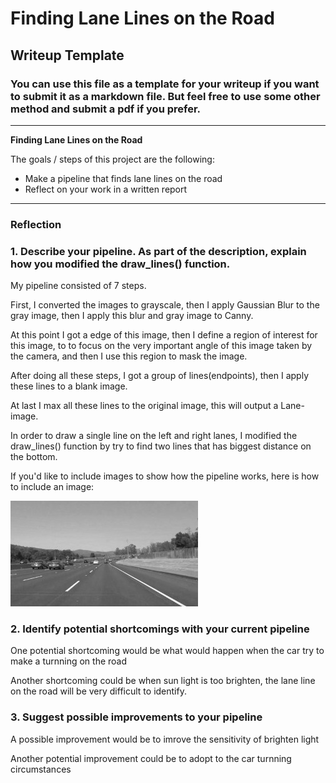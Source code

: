 # **Finding Lane Lines on the Road** 

## Writeup Template

### You can use this file as a template for your writeup if you want to submit it as a markdown file. But feel free to use some other method and submit a pdf if you prefer.

---

**Finding Lane Lines on the Road**

The goals / steps of this project are the following:
* Make a pipeline that finds lane lines on the road
* Reflect on your work in a written report


[//]: # (Image References)

[image1]: ./examples/grayscale.jpg "Grayscale"

---

### Reflection

### 1. Describe your pipeline. As part of the description, explain how you modified the draw_lines() function.

My pipeline consisted of 7 steps. 

First, I converted the images to grayscale, then I apply Gaussian Blur to the gray image, then I apply this blur and gray image to Canny. 

At this point I got a edge of this image, then I define a region of interest for this image, to to focus on the very important angle of this image taken by the camera, and then I use this region to mask the image. 

After doing all these steps, I got a group of lines(endpoints), then I apply these lines to a blank image. 

At last I max all these lines to the original image, this will output a Lane-image.

In order to draw a single line on the left and right lanes, I modified the draw_lines() function by try to find two lines that has biggest distance on the bottom.

If you'd like to include images to show how the pipeline works, here is how to include an image: 

![alt text][image1]


### 2. Identify potential shortcomings with your current pipeline


One potential shortcoming would be what would happen when the car try to make a turnning on the road

Another shortcoming could be when sun light is too brighten, the lane line on the road will be very difficult to identify.


### 3. Suggest possible improvements to your pipeline

A possible improvement would be to imrove the sensitivity of brighten light

Another potential improvement could be to adopt to the car turnning circumstances
